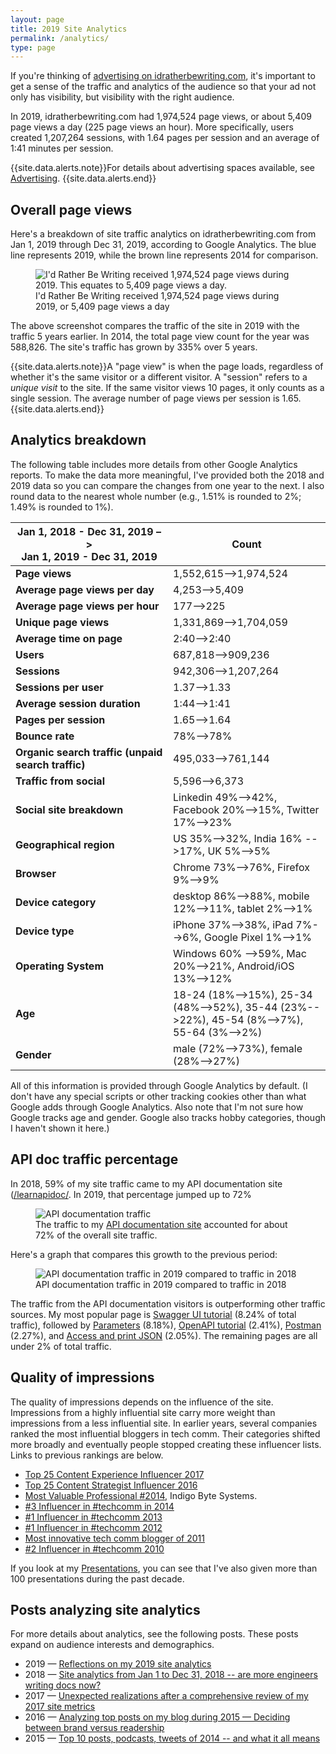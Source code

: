 ```yaml
---
layout: page
title: 2019 Site Analytics
permalink: /analytics/
type: page
---
```


If you're thinking of [advertising on idratherbewriting.com](/advertising/), it's important to get a  sense of the traffic and analytics of the audience so that your ad not only has visibility, but visibility with the right audience.

In 2019, idratherbewriting.com had 1,974,524 page views, or about 5,409 page views a day (225 page views an hour). More specifically, users created 1,207,264 sessions, with 1.64 pages per session and an average of 1:41 minutes per session.

{{site.data.alerts.note}}For details about advertising spaces available, see <a href="/advertising">Advertising</a>. {{site.data.alerts.end}}

## Overall page views

Here's a breakdown of site traffic analytics on idratherbewriting.com from Jan 1, 2019 through Dec 31, 2019, according to Google Analytics. The blue line represents 2019, while the brown line represents 2014 for comparison.

<figure><img src="https://s3.us-west-1.wasabisys.com/idbwmedia.com/images/google-analytics2020-audience.png"  alt="I'd Rather Be Writing received 1,974,524 page views during 2019. This equates to 5,409 page views a day." /> <figcaption>I'd Rather Be Writing received 1,974,524 page views during 2019, or 5,409 page views a day</figcaption></figure>

The above screenshot compares the traffic of the site in 2019 with the traffic 5 years earlier. In 2014, the total page view count for the year was 588,826. The site's traffic has grown by 335% over 5 years.

{{site.data.alerts.note}}A "page view" is when the page loads, regardless of whether it's the same visitor or a different visitor. A "session" refers to a <i>unique visit</i> to the site. If the same visitor views 10 pages, it only counts as a single session. The average number of page views per session is 1.65.{{site.data.alerts.end}}

## Analytics breakdown

The following table includes more details from other Google Analytics reports. To make the data more meaningful, I've provided both the 2018 and 2019 data so you can compare the changes from one year to the next. I also round data to the nearest whole number (e.g., 1.51% is rounded to 2%; 1.49% is rounded to 1%).

<table>
<colgroup>
   <col width="50%" />
   <col width="50%" />
</colgroup>
    <thead>
    <tr>
        <th>Jan 1, 2018 - Dec 31, 2019 –> <br/>Jan 1, 2019 - Dec 31, 2019</th>
        <th>Count</th>
    </tr>
    </thead>
    <tbody>
    <tr>
        <td markdown="span"><b>Page views</b></td>
        <td markdown="span">1,552,615-->1,974,524</td>
    </tr>
    <tr>
        <td markdown="span"><b>Average page views per day</b></td>
        <td markdown="span">4,253-->5,409</td>
    </tr>
    <tr>
        <td markdown="span"><b>Average page views per hour</b></td>
        <td markdown="span">177-->225</td>
    </tr>
    <tr>
        <td markdown="span"><b>Unique page views</b></td>
        <td markdown="span">1,331,869-->1,704,059</td>
    </tr>
    <tr>
        <td markdown="span"><b>Average time on page</b></td>
        <td markdown="span">2:40-->2:40</td>
    </tr>
    <tr>
        <td markdown="span"><b>Users</b></td>
        <td markdown="span">687,818-->909,236</td>
    </tr>
    <tr>
        <td markdown="span"><b>Sessions</b></td>
        <td markdown="span">942,306-->1,207,264</td>
    </tr>
    <tr>
        <td markdown="span"><b>Sessions per user</b></td>
        <td markdown="span">1.37-->1.33</td>
    </tr>
    <tr>
        <td markdown="span"><b>Average session duration</b></td>
        <td markdown="span">1:44-->1:41</td>
    </tr>
    <tr>
        <td markdown="span"><b>Pages per session</b></td>
        <td markdown="span">1.65-->1.64</td>
    </tr>
    <tr>
        <td markdown="span"><b>Bounce rate</b></td>
        <td markdown="span">78%-->78%</td>
    </tr>
    <tr>
        <td markdown="span"><b>Organic search traffic (unpaid search traffic)</b></td>
        <td markdown="span">495,033-->761,144</td>
    </tr>
    <tr>
        <td markdown="span"><b>Traffic from social</b></td>
        <td markdown="span">5,596-->6,373</td>
    </tr>
    <tr>
        <td markdown="span"><b>Social site breakdown</b></td>
        <td markdown="span">Linkedin 49%-->42%, Facebook 20%-->15%, Twitter 17%-->23% </td>
    </tr>
    <tr>
        <td markdown="span"><b>Geographical region</b></td>
        <td markdown="span">US 35%-->32%, India 16% -->17%, UK 5%-->5%</td>
    </tr>
    <tr>
        <td markdown="span"><b>Browser</b></td>
        <td markdown="span">Chrome 73%-->76%, Firefox 9%-->9%</td>
    </tr>
    <tr>
        <td markdown="span"><b>Device category</b></td>
        <td markdown="span">desktop 86%-->88%, mobile 12%-->11%, tablet 2%-->1%</td>
    </tr>
    <tr>
        <td markdown="span"><b>Device type</b></td>
        <td markdown="span">iPhone 37%-->38%, iPad 7%-->6%, Google Pixel 1%-->1%
        </td>
    </tr>
    <tr>
        <td markdown="span"><b>Operating System</b></td>
        <td markdown="span">Windows 60% -->59%, Mac 20%-->21%, Android/iOS 13%-->12%</td>
    </tr>
    <tr>
        <td markdown="span"><b>Age</b></td>
        <td markdown="span">18-24 (18%-->15%), 25-34 (48%-->52%), 35-44 (23%-->22%), 45-54 (8%-->7%), 55-64 (3%-->2%)</td>
    </tr>
    <tr>
        <td markdown="span"><b>Gender</b></td>
        <td markdown="span">male (72%-->73%), female (28%-->27%)</td>
    </tr>
    </tbody>
</table>

All of this information is provided through Google Analytics by default. (I don't have any special scripts or other tracking cookies other than what Google adds through Google Analytics. Also note that I'm not sure how Google tracks age and gender. Google also tracks hobby categories, though I haven't shown it here.)

## API doc traffic percentage

In 2018, 59% of my site traffic came to my API documentation site ([/learnapidoc/](/learnapidoc/). In 2019, that percentage jumped up to 72%

<figure><img src="https://s3.us-west-1.wasabisys.com/idbwmedia.com/images/learnapidoc_traffic3.png" alt="API documentation traffic" /> <figcaption>The traffic to my <a href='/learnapidoc/'>API documentation site</a> accounted for about 72% of the overall site traffic.</figcaption></figure>

Here's a graph that compares this growth to the previous period:

<figure><img src="https://s3.us-west-1.wasabisys.com/idbwmedia.com/images/learnapidocpreviousperiod.png" alt="API documentation traffic in 2019 compared to traffic in 2018" /> <figcaption>API documentation traffic in 2019 compared to traffic in 2018</figcaption></figure>

The traffic from the API documentation visitors is outperforming other traffic sources. My most popular page is [Swagger UI tutorial](/learnapidoc/pubapis_swagger.html) (8.24% of total traffic), followed by [Parameters](/learnapidoc/docapis_doc_parameters.html) (8.18%),  [OpenAPI tutorial](/learnapidoc/pubapis_openapi_tutorial_overview.html) (2.41%), [Postman](/learnapidoc/docapis_postman.html) (2.27%), and [Access and print JSON](/learnapidoc/docapis_access_json_values.html) (2.05%). The remaining pages are all under 2% of total traffic.

## Quality of impressions

The quality of impressions depends on the influence of the site. Impressions from a highly influential site carry more weight than impressions from a less influential site. In earlier years, several companies ranked the most influential bloggers in tech comm. Their categories shifted more broadly and eventually people stopped creating these influencer lists. Links to previous rankings are below.

*  [Top 25 Content Experience Influencer 2017](https://mindtouch.com/resources/announcing-2017s-top25-content-experience-influencers-top200-strategists)
*  [Top 25 Content Strategist Influencer 2016](https://mindtouch.com/resources/announcing-top-25-content-strategist-influencers-2016)
*  [Most Valuable Professional #2014](http://www.drexplain.com/mvp/tom-johnson/), Indigo Byte Systems.
*  [#3 Influencer in #techcomm in 2014](http://www.mindtouch.com/blog/2014/04/25/top-50-most-influential-techcomm-experts-lets-connect-at-the-stc-summit-2014-techwhirl-or-writethedocs)
*  [#1 Influencer in #techcomm 2013](http://www.mindtouch.com/blog/2013/04/04/2013-influencers-in-techcomm/)
*  [#1 Influencer in #techcomm 2012](http://www.mindtouch.com/blog/2012/01/06/techcomm-contentstrategy-400-knowledgebase/ "I'd Rather Be Writing is most influential blog of 2012")
*  [Most innovative tech comm blogger of 2011](http://mndt.ch/MI-2011?utm_source=mt-blog&utm_medium=210%C3%9757banner&utm_campaign=07292010techcomm10%C3%9757banner&utm_campaign=07292010techcomm "Most innovative blog of 2011")
*  [#2 Influencer in #techcomm 2010](http://www.mindtouch.com/blog/2010/07/29/the-most-influential-technical-communicator-bloggers/ "Second most influential blog, I'd Rather Be Writing")

If you look at my [Presentations](/presentations/), you can see that I've also given more than 100 presentations during the past decade.

## Posts analyzing site analytics

For more details about analytics, see the following posts. These posts expand on audience interests and demographics.

* 2019 &mdash; [Reflections on my 2019 site analytics](/blog/reflections-on-site-analytics-for-2019/)
* 2018 &mdash; [Site analytics from Jan 1 to Dec 31, 2018 -- are more engineers writing docs now?](/2019/01/14/site-analytics-from-2018-59-percent-traffic-going-to-api-doc-site/)
* 2017 &mdash; [Unexpected realizations after a comprehensive review of my 2017 site metrics](/2018/01/11/comprehensive-metrics-for-idratherbewriting-in-2017)
* 2016 &mdash; [Analyzing top posts on my blog during 2015 — Deciding between brand versus readership](/2016/01/01/analyzing-top-posts-trends-on-idratherbewriting-blog/)
* 2015 &mdash; [Top 10 posts, podcasts, tweets of 2014 -- and what it all means](/2015/01/05/top-10-posts-podcasts-tweets-of-2014-and-what-it-all-means/)
